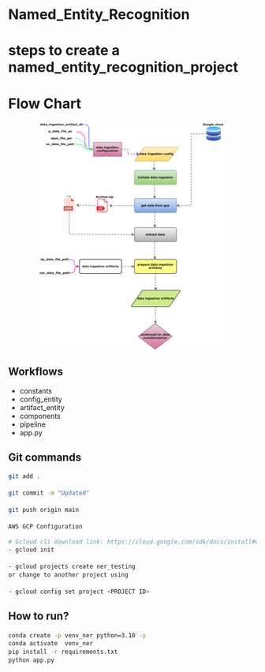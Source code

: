 # Named_Entity_Recognition

# steps to create a named_entity_recognition_project

# Flow Chart
<p align="center">
  <img src="https://github.com/AIWalaBro/Named_Entity_Recognition/blob/main/NER1.drawio.svg" width=75% height=50%>
</p>

## Workflows
- constants
- config_entity
- artifact_entity
- components
- pipeline
- app.py


## Git commands
```bash
git add .

git commit -m "Updated"

git push origin main

AWS GCP Configuration
```

```bash
# Gcloud cli download link: https://cloud.google.com/sdk/docs/install#windows
- gcloud init

- gcloud projects create ner_testing
or change to another project using

- gcloud config set project <PROJECT ID>
```

## How to run?
```bash
conda create -p venv_ner python=3.10 -y
conda activate  venv_ner
pip install -r requirements.txt
python app.py
```